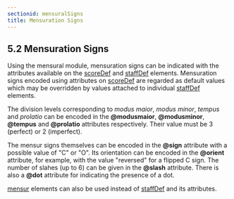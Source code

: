 ```yaml
---
sectionid: mensuralSigns
title: Mensuration Signs
---
```



<h2 id="mensuralSigns">
   <span class="headingNumber">5.2</span>
   <span class="head">Mensuration Signs</span>
</h2>

Using the mensural module, mensuration signs can be indicated with the attributes
available
on the 
<a class="link_odd_elementSpec" href="/v3/elements/scoreDef">scoreDef</a> and 
<a class="link_odd_elementSpec" href="/v3/elements/staffDef">staffDef</a> elements. Mensuration
signs encoded using attributes on 
<a class="link_odd_elementSpec" href="/v3/elements/scoreDef">scoreDef</a> are regarded as default
values which may be overridden by values attached to individual 
<a class="link_odd_elementSpec" href="/v3/elements/staffDef">staffDef</a>
elements.


The division levels corresponding to *modus maior*, *modus minor*,
*tempus* and *prolatio* can be encoded in the **@modusmaior**,
**@modusminor**, **@tempus** and **@prolatio** attributes respectively.
Their value must be 3 (perfect) or 2 (imperfect).



<!-- TODO: add a couple of example of signs -->

The mensur signs themselves can be encoded in the **@sign** attribute with a possible
value of "C" or "O". Its orientation can be encoded in the **@orient** attribute, for
example, with the value "reversed" for a flipped C sign. The number of slahes (up
to 6) can be
given in the **@slash** attribute. There is also a **@dot** attribute for
indicating the presence of a dot.


<!-- TODO:  example -->


<a class="link_odd_elementSpec" href="/v3/elements/mensur">mensur</a> elements can also be used instead of 
<a class="link_odd_elementSpec" href="/v3/elements/staffDef">staffDef</a> and its attributes.


<!-- TODO:  example -->

